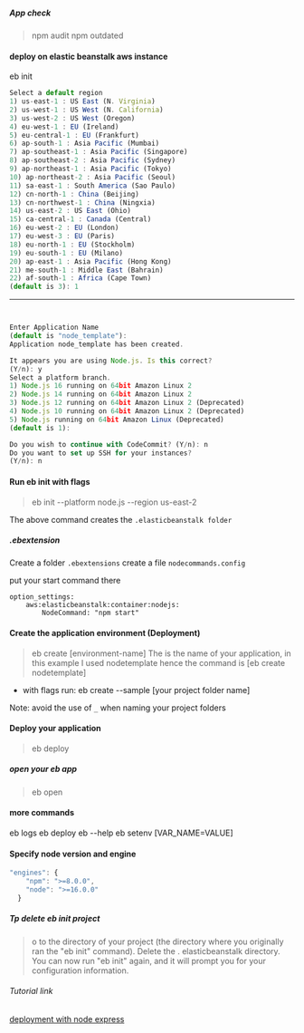 ##### App check

> npm audit
> npm outdated

#### deploy on elastic beanstalk aws instance

eb init

```javascript
Select a default region
1) us-east-1 : US East (N. Virginia)
2) us-west-1 : US West (N. California)
3) us-west-2 : US West (Oregon)
4) eu-west-1 : EU (Ireland)
5) eu-central-1 : EU (Frankfurt)
6) ap-south-1 : Asia Pacific (Mumbai)
7) ap-southeast-1 : Asia Pacific (Singapore)
8) ap-southeast-2 : Asia Pacific (Sydney)
9) ap-northeast-1 : Asia Pacific (Tokyo)
10) ap-northeast-2 : Asia Pacific (Seoul)
11) sa-east-1 : South America (Sao Paulo)
12) cn-north-1 : China (Beijing)
13) cn-northwest-1 : China (Ningxia)
14) us-east-2 : US East (Ohio)
15) ca-central-1 : Canada (Central)
16) eu-west-2 : EU (London)
17) eu-west-3 : EU (Paris)
18) eu-north-1 : EU (Stockholm)
19) eu-south-1 : EU (Milano)
20) ap-east-1 : Asia Pacific (Hong Kong)
21) me-south-1 : Middle East (Bahrain)
22) af-south-1 : Africa (Cape Town)
(default is 3): 1
```

---

```javascript


Enter Application Name
(default is "node_template"):
Application node_template has been created.
```

```javascript
It appears you are using Node.js. Is this correct?
(Y/n): y
Select a platform branch.
1) Node.js 16 running on 64bit Amazon Linux 2
2) Node.js 14 running on 64bit Amazon Linux 2
3) Node.js 12 running on 64bit Amazon Linux 2 (Deprecated)
4) Node.js 10 running on 64bit Amazon Linux 2 (Deprecated)
5) Node.js running on 64bit Amazon Linux (Deprecated)
(default is 1):

Do you wish to continue with CodeCommit? (Y/n): n
Do you want to set up SSH for your instances?
(Y/n): n
```

#### Run eb init with flags

> eb init --platform node.js --region us-east-2

The above command creates the `.elasticbeanstalk folder`

##### .ebextension

Create a folder `.ebextensions`
create a file `nodecommands.config`

put your start command there

```
option_settings:
    aws:elasticbeanstalk:container:nodejs:
        NodeCommand: "npm start"
```

#### Create the application environment (Deployment)

> eb create [environment-name]
> The <environment-name> is the name of your application, in this example I used nodetemplate hence the command is [eb create nodetemplate]

- with flags run: eb create --sample [your project folder name]

Note: avoid the use of `_` when naming your project folders

#### Deploy your application

> eb deploy

##### open your eb app

> eb open

#### more commands

eb logs
eb deploy
eb --help
eb setenv [VAR_NAME=VALUE]

#### Specify node version and engine

```javascript
"engines": {
    "npm": ">=8.0.0",
    "node": ">=16.0.0"
  }

```

##### Tp delete eb init project

> o to the directory of your project (the directory where you originally ran the "eb init" command). Delete the . elasticbeanstalk directory. You can now run "eb init" again, and it will prompt you for your configuration information.

###### Tutorial link

[deployment with node express](https://docs.aws.amazon.com/elasticbeanstalk/latest/dg/create_deploy_nodejs_express.html)
